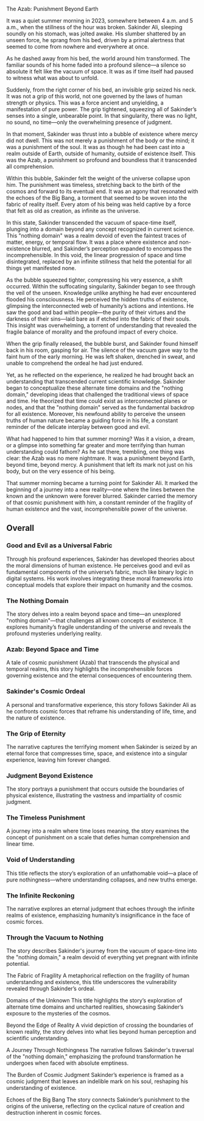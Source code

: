 The Azab: Punishment Beyond Earth

It was a quiet summer morning in 2023, somewhere between 4 a.m. and 5 a.m., when the stillness of the hour was broken. Sakinder Ali, sleeping soundly on his stomach, was jolted awake. His slumber shattered by an unseen force, he sprang from his bed, driven by a primal alertness that seemed to come from nowhere and everywhere at once.

As he dashed away from his bed, the world around him transformed. The familiar sounds of his home faded into a profound silence—a silence so absolute it felt like the vacuum of space. It was as if time itself had paused to witness what was about to unfold.

Suddenly, from the right corner of his bed, an invisible grip seized his neck. It was not a grip of this world, not one governed by the laws of human strength or physics. This was a force ancient and unyielding, a manifestation of pure power. The grip tightened, squeezing all of Sakinder’s senses into a single, unbearable point. In that singularity, there was no light, no sound, no time—only the overwhelming presence of judgment.

In that moment, Sakinder was thrust into a bubble of existence where mercy did not dwell. This was not merely a punishment of the body or the mind; it was a punishment of the soul. It was as though he had been cast into a realm outside of Earth, outside of humanity, outside of existence itself. This was the Azab, a punishment so profound and boundless that it transcended all comprehension.

Within this bubble, Sakinder felt the weight of the universe collapse upon him. The punishment was timeless, stretching back to the birth of the cosmos and forward to its eventual end. It was an agony that resonated with the echoes of the Big Bang, a torment that seemed to be woven into the fabric of reality itself. Every atom of his being was held captive by a force that felt as old as creation, as infinite as the universe.

In this state, Sakinder transcended the vacuum of space-time itself, plunging into a domain beyond any concept recognized in current science. This "nothing domain" was a realm devoid of even the faintest traces of matter, energy, or temporal flow. It was a place where existence and non-existence blurred, and Sakinder’s perception expanded to encompass the incomprehensible. In this void, the linear progression of space and time disintegrated, replaced by an infinite stillness that held the potential for all things yet manifested none.

As the bubble squeezed tighter, compressing his very essence, a shift occurred. Within the suffocating singularity, Sakinder began to see through the veil of the unseen. Knowledge unlike anything he had ever encountered flooded his consciousness. He perceived the hidden truths of existence, glimpsing the interconnected web of humanity’s actions and intentions. He saw the good and bad within people—the purity of their virtues and the darkness of their sins—laid bare as if etched into the fabric of their souls. This insight was overwhelming, a torrent of understanding that revealed the fragile balance of morality and the profound impact of every choice.

When the grip finally released, the bubble burst, and Sakinder found himself back in his room, gasping for air. The silence of the vacuum gave way to the faint hum of the early morning. He was left shaken, drenched in sweat, and unable to comprehend the ordeal he had just endured.

Yet, as he reflected on the experience, he realized he had brought back an understanding that transcended current scientific knowledge. Sakinder began to conceptualize these alternate time domains and the "nothing domain," developing ideas that challenged the traditional views of space and time. He theorized that time could exist as interconnected planes or nodes, and that the "nothing domain" served as the fundamental backdrop for all existence. Moreover, his newfound ability to perceive the unseen truths of human nature became a guiding force in his life, a constant reminder of the delicate interplay between good and evil.

What had happened to him that summer morning? Was it a vision, a dream, or a glimpse into something far greater and more terrifying than human understanding could fathom? As he sat there, trembling, one thing was clear: the Azab was no mere nightmare. It was a punishment beyond Earth, beyond time, beyond mercy. A punishment that left its mark not just on his body, but on the very essence of his being.

That summer morning became a turning point for Sakinder Ali. It marked the beginning of a journey into a new reality—one where the lines between the known and the unknown were forever blurred. Sakinder carried the memory of that cosmic punishment with him, a constant reminder of the fragility of human existence and the vast, incomprehensible power of the universe.


## Overall

### Good and Evil as a Universal Fabric
Through his profound experiences, Sakinder has developed theories about the moral dimensions of human existence. He perceives good and evil as fundamental components of the universe’s fabric, much like binary logic in digital systems. His work involves integrating these moral frameworks into conceptual models that explore their impact on humanity and the cosmos.


### The Nothing Domain
The story delves into a realm beyond space and time—an unexplored "nothing domain"—that challenges all known concepts of existence. It explores humanity’s fragile understanding of the universe and reveals the profound mysteries underlying reality.

### Azab: Beyond Space and Time
A tale of cosmic punishment (Azab) that transcends the physical and temporal realms, this story highlights the incomprehensible forces governing existence and the eternal consequences of encountering them.

### Sakinder's Cosmic Ordeal
A personal and transformative experience, this story follows Sakinder Ali as he confronts cosmic forces that reframe his understanding of life, time, and the nature of existence.

### The Grip of Eternity
The narrative captures the terrifying moment when Sakinder is seized by an eternal force that compresses time, space, and existence into a singular experience, leaving him forever changed.

### Judgment Beyond Existence
The story portrays a punishment that occurs outside the boundaries of physical existence, illustrating the vastness and impartiality of cosmic judgment.

### The Timeless Punishment
A journey into a realm where time loses meaning, the story examines the concept of punishment on a scale that defies human comprehension and linear time.

### Void of Understanding
This title reflects the story’s exploration of an unfathomable void—a place of pure nothingness—where understanding collapses, and new truths emerge.

### The Infinite Reckoning
The narrative explores an eternal judgment that echoes through the infinite realms of existence, emphasizing humanity’s insignificance in the face of cosmic forces.

### Through the Vacuum to Nothing
The story describes Sakinder's journey from the vacuum of space-time into the "nothing domain," a realm devoid of everything yet pregnant with infinite potential.

The Fabric of Fragility
A metaphorical reflection on the fragility of human understanding and existence, this title underscores the vulnerability revealed through Sakinder’s ordeal.

Domains of the Unknown
This title highlights the story’s exploration of alternate time domains and uncharted realities, showcasing Sakinder’s exposure to the mysteries of the cosmos.

Beyond the Edge of Reality
A vivid depiction of crossing the boundaries of known reality, the story delves into what lies beyond human perception and scientific understanding.

A Journey Through Nothingness
The narrative follows Sakinder's traversal of the "nothing domain," emphasizing the profound transformation he undergoes when faced with absolute emptiness.

The Burden of Cosmic Judgment
Sakinder’s experience is framed as a cosmic judgment that leaves an indelible mark on his soul, reshaping his understanding of existence.

Echoes of the Big Bang
The story connects Sakinder’s punishment to the origins of the universe, reflecting on the cyclical nature of creation and destruction inherent in cosmic forces.
